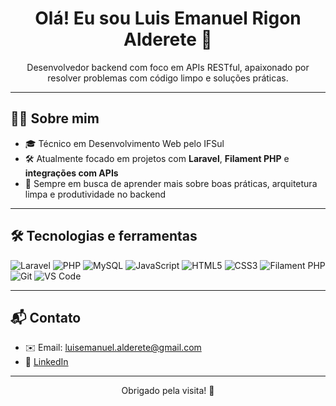 <h1 align="center">Olá! Eu sou Luis Emanuel Rigon Alderete 👋</h1>

<p align="center">
  Desenvolvedor backend com foco em APIs RESTful, apaixonado por resolver problemas com código limpo e soluções práticas.
</p>

---

## 🧑‍💻 Sobre mim

- 🎓 Técnico em Desenvolvimento Web pelo IFSul  
- 🛠️ Atualmente focado em projetos com **Laravel**, **Filament PHP** e **integrações com APIs**
- 🚀 Sempre em busca de aprender mais sobre boas práticas, arquitetura limpa e produtividade no backend

---

## 🛠️ Tecnologias e ferramentas

![Laravel](https://img.shields.io/badge/-Laravel-red?style=flat-square&logo=laravel)
![PHP](https://img.shields.io/badge/-PHP-777BB4?style=flat-square&logo=php)
![MySQL](https://img.shields.io/badge/-MySQL-4479A1?style=flat-square&logo=mysql)
![JavaScript](https://img.shields.io/badge/-JavaScript-F7DF1E?style=flat-square&logo=javascript&logoColor=000)
![HTML5](https://img.shields.io/badge/-HTML5-E34F26?style=flat-square&logo=html5&logoColor=fff)
![CSS3](https://img.shields.io/badge/-CSS3-1572B6?style=flat-square&logo=css3)
![Filament PHP](https://img.shields.io/badge/-Filament%20PHP-00BFA6?style=flat-square&logo=data:image/svg+xml;base64,[logo_base64])
![Git](https://img.shields.io/badge/-Git-F05032?style=flat-square&logo=git)
![VS Code](https://img.shields.io/badge/-VS%20Code-007ACC?style=flat-square&logo=visual-studio-code)

---

## 📬 Contato

- ✉️ Email: [luisemanuel.alderete@gmail.com](mailto:luisemanuel.alderete@gmail.com)
- 💼 [LinkedIn](www.linkedin.com/in/emanuelalderete)

---

<p align="center">Obrigado pela visita! 🚀</p>
